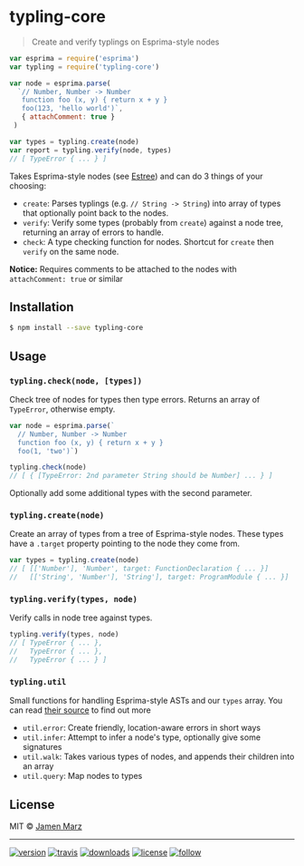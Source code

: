 # typling-core

> Create and verify typlings on Esprima-style nodes

```js
var esprima = require('esprima')
var typling = require('typling-core')

var node = esprima.parse(
  `// Number, Number -> Number
   function foo (x, y) { return x + y }
   foo(123, 'hello world')`,
   { attachComment: true }
 )

var types = typling.create(node)
var report = typling.verify(node, types)
// [ TypeError { ... } ]
```

Takes Esprima-style nodes (see [Estree](https://github.com/estree/estree)) and can do 3 things of your choosing:

 - `create`: Parses typlings (e.g. `// String -> String`) into array of types that optionally point back to the nodes.
 - `verify`: Verify some types (probably from `create`) against a node tree, returning an array of errors to handle.
 - `check`: A type checking function for nodes. Shortcut for `create` then `verify` on the same node.  

**Notice:** Requires comments to be attached to the nodes with `attachComment: true` or similar

## Installation

```sh
$ npm install --save typling-core
```

## Usage

### `typling.check(node, [types])`

Check tree of nodes for types then type errors.  Returns an array of `TypeError`, otherwise empty.

```js
var node = esprima.parse(`
  // Number, Number -> Number
  function foo (x, y) { return x + y }
  foo(1, 'two')`)

typling.check(node)
// [ { [TypeError: 2nd parameter String should be Number] ... } ]
```

Optionally add some additional types with the second parameter.

### `typling.create(node)`

Create an array of types from a tree of Esprima-style nodes.  These types have a `.target` property pointing to the node they come from.

```js
var types = typling.create(node)
// [ [['Number'], 'Number', target: FunctionDeclaration { ... }]
//   [['String', 'Number'], 'String'], target: ProgramModule { ... }]
```

### `typling.verify(types, node)`

Verify calls in node tree against types.

```js
typling.verify(types, node)
// [ TypeError { ... },
//   TypeError { ... },
//   TypeError { ... } ]
```

### `typling.util`

Small functions for handling Esprima-style ASTs and our `types` array.  You can read [their source](lib/util) to find out more

 - `util.error`: Create friendly, location-aware errors in short ways
 - `util.infer`: Attempt to infer a node's type, optionally give some signatures
 - `util.walk`: Takes various types of nodes, and appends their children into an array
 - `util.query`: Map nodes to types

## License

MIT © [Jamen Marz](https://git.io/jamen)

---

[![version](https://img.shields.io/npm/v/typling-core.svg?style=flat-square)][package] [![travis](https://img.shields.io/travis/jamen/typling-core.svg?style=flat-square)](https://travis-ci.org/jamen/typling-core) [![downloads](https://img.shields.io/npm/dt/typling-core.svg?style=flat-square)][package] [![license](https://img.shields.io/npm/l/express.svg?style=flat-square)][package] [![follow](https://img.shields.io/github/followers/jamen.svg?style=social&label=Follow)](https://github.com/jamen)

[package]: https://npmjs.org/package/typling-core
